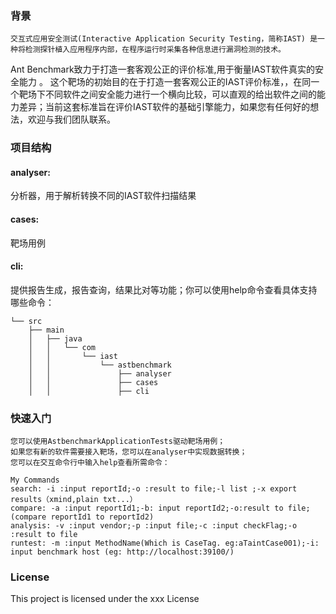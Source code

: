 ### 背景
    交互式应用安全测试(Interactive Application Security Testing，简称IAST) 是一种将检测探针植入应用程序内部，在程序运行时采集各种信息进行漏洞检测的技术。
Ant Benchmark致力于打造一套客观公正的评价标准,用于衡量IAST软件真实的安全能力 。
这个靶场的初始目的在于打造一套客观公正的IAST评价标准，，在同一个靶场下不同软件之间安全能力进行一个横向比较，可以直观的给出软件之间的能力差异；当前这套标准旨在评价IAST软件的基础引擎能力，如果您有任何好的想法，欢迎与我们团队联系。
### 项目结构
#### analyser:
分析器，用于解析转换不同的IAST软件扫描结果
#### cases:
靶场用例
#### cli:
提供报告生成，报告查询，结果比对等功能；你可以使用help命令查看具体支持哪些命令：
```
└── src
    ├── main
    │   ├── java
    │   │   └── com
    │   │       └── iast
    │   │           └── astbenchmark
    │   │               ├── analyser   
    │   │               ├── cases
    │   │               ├── cli      
```

### 快速入门
    您可以使用AstbenchmarkApplicationTests 驱动靶场用例；
    如果您有新的软件需要接入靶场，您可以在analyser中实现数据转换；
    您可以在交互命令行中输入help查看所需命令：
```
My Commands
search: -i :input reportId;-o :result to file;-l list ;-x export results（xmind,plain txt...）
compare: -a :input reportId1;-b: input reportId2;-o:result to file;  (compare reportId1 to reportId2)
analysis: -v :input vendor;-p :input file;-c :input checkFlag;-o :result to file
runtest: -m :input MethodName(Which is CaseTag. eg:aTaintCase001);-i: input benchmark host (eg: http://localhost:39100/)
```
### License
This project is licensed under the xxx  License 
